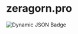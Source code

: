 # zeragorn.pro

![Dynamic JSON Badge](https://img.shields.io/badge/dynamic/json?url=https%3A%2F%2Fghloc.vercel.app%2Fapi%2FZeragorn-ru%2Fzeragorn.pro%2Fbadge&query=message&style=flat-square&label=Lines)